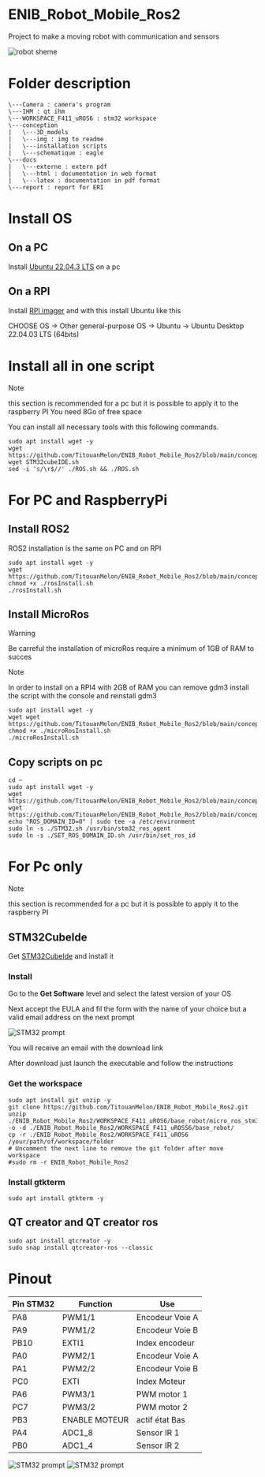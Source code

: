 # ENIB_Robot_Mobile_Ros2

Project to make a moving robot with communication and sensors

![robot sheme](./conception/img/robotScheme.png)

# Folder description

```
\---Camera : camera's program 
\---IHM : qt ihm
\---WORKSPACE_F411_uROS6 : stm32 workspace
\---conception
|   \---3D_models
|   \---img : img to readme
|   \---installation scripts
|   \---schematique : eagle
\---docs
|   \---externe : extern pdf 
|   \---html : documentation in web format
|   \---latex : documentation in pdf format
\---report : report for ERI
```

# Install OS

## On a PC
  Install <a href="https://ubuntu.com/download/desktop" >Ubuntu 22.04.3 LTS</a> on a pc
## On a RPI
Install <a href="https://www.raspberrypi.com/software/">RPI imager</a> and with this install Ubuntu like this

CHOOSE OS -> Other general-purpose OS -> Ubuntu -> Ubuntu Desktop 22.04.03 LTS (64bits)

# Install all in one script
>[!NOTE]
>this section is recommended for a pc but it is possible to apply it to the raspberry PI
>You need 8Go of free space

You can install all necessary tools with this following commands.
```
sudo apt install wget -y
wget https://github.com/TitouanMelon/ENIB_Robot_Mobile_Ros2/blob/main/conception/installation%20scripts/ROS.sh
wget STM32cubeIDE.sh
sed -i 's/\r$//' ./ROS.sh && ./ROS.sh
```

# For PC and RaspberryPi
## Install ROS2
ROS2 installation is the same on PC and on RPI

```
sudo apt install wget -y
wget https://github.com/TitouanMelon/ENIB_Robot_Mobile_Ros2/blob/main/conception/installation%20scripts/ROS_Install.sh
chmod +x ./rosInstall.sh
./rosInstall.sh
```

## Install MicroRos

>[!WARNING]
>Be carreful the installation of microRos require a minimum of 1GB of RAM to succes

>[!NOTE]
>In order to install on a RPI4 with 2GB of RAM you can remove gdm3 install the script with the console and reinstall gdm3

```
sudo apt install wget -y
wget wget https://github.com/TitouanMelon/ENIB_Robot_Mobile_Ros2/blob/main/conception/installation%20scripts/MicroROS_Install.sh
chmod +x ./microRosInstall.sh
./microRosInstall.sh
```

## Copy scripts on pc
```
cd ~
sudo apt install wget -y
wget https://github.com/TitouanMelon/ENIB_Robot_Mobile_Ros2/blob/main/conception/installation%20scripts/STM32.sh
wget https://github.com/TitouanMelon/ENIB_Robot_Mobile_Ros2/blob/main/conception/installation%20scripts/SET_ROS_DOMAIN_ID.sh
echo "ROS_DOMAIN_ID=0" | sudo tee -a /etc/environment
sudo ln -s ./STM32.sh /usr/bin/stm32_ros_agent 
sudo ln -s ./SET_ROS_DOMAIN_ID.sh /usr/bin/set_ros_id
```

# For Pc only
>[!NOTE]
>this section is recommended for a pc but it is possible to apply it to the raspberry PI

## STM32CubeIde

Get <a href="https://www.st.com/en/development-tools/stm32cubeide.html">STM32CubeIde</a> and install it 

### Install

Go to the **Get Software** level and select the latest version of your OS

Next accept the EULA and fil the form with the name of your choice but a valid email address on the next prompt

![STM32 prompt](./conception/img/stm32.PNG)

You will receive an email with the download link

After download just launch the executable and follow the instructions

### Get the workspace

```
sudo apt install git unzip -y
git clone https://github.com/TitouanMelon/ENIB_Robot_Mobile_Ros2.git
unzip ./ENIB_Robot_Mobile_Ros2/WORKSPACE_F411_uROS6/base_robot/micro_ros_stm32cubemx_utils.zip -o -d ./ENIB_Robot_Mobile_Ros2/WORKSPACE_F411_uROSS6/base_robot/
cp -r ./ENIB_Robot_Mobile_Ros2/WORKSPACE_F411_uROS6 /your/path/of/workspace/folder
# Uncomment the next line to remove the git folder after move workspace
#sudo rm -r ENIB_Robot_Mobile_Ros2
```

### Install gtkterm
```
sudo apt install gtkterm -y
```

## QT creator and QT creator ros
```
sudo apt install qtcreator -y
sudo snap install qtcreator-ros --classic
```

# Pinout

| Pin STM32 | Function      | Use             |
|---------- | ------------- | --------------- |
|PA8        | PWM1/1        | Encodeur Voie A |
|PA9        | PWM1/2        | Encodeur Voie B |
|PB10       | EXTI1         | Index encodeur  |
|PA0        | PWM2/1        | Encodeur Voie A |
|PA1        | PWM2/2        | Encodeur Voie B |
|PC0        | EXTI          | Index Moteur    |
|PA6        | PWM3/1        | PWM motor 1     |
|PC7        | PWM3/2        | PWM motor 2     |
|PB3        | ENABLE MOTEUR | actif état Bas  |
|PA4        | ADC1_8        | Sensor IR 1     |
|PB0        | ADC1_4        | Sensor IR 2     |


![STM32 prompt](./conception/img/UART1_STM32.jpg)
![STM32 prompt](./conception/img/Shield_Ard.jpg)
